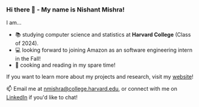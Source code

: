 ### Hi there 👋 - My name is Nishant Mishra!

I am...
- 📚 studying computer science and statistics at **Harvard College** (Class of 2024).
- 💻 looking forward to joining Amazon as an software engineering intern in the Fall!
- 🎉 cooking and reading in my spare time!

If you want to learn more about my projects and research, visit my [website](https://nmishra459.github.io/)!

📫 Email me at nmishra@college.harvard.edu, or connect with me on [LinkedIn](https://www.linkedin.com/in/nmishra2024/) if you'd like to chat!
